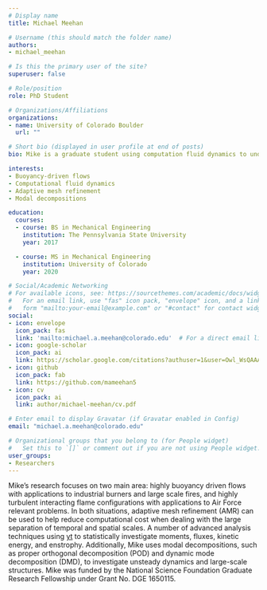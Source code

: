 ```yaml
---
# Display name
title: Michael Meehan

# Username (this should match the folder name)
authors:
- michael_meehan

# Is this the primary user of the site?
superuser: false

# Role/position
role: PhD Student

# Organizations/Affiliations
organizations:
- name: University of Colorado Boulder
  url: ""

# Short bio (displayed in user profile at end of posts)
bio: Mike is a graduate student using computation fluid dynamics to understand fundamental physics in turbulent combustion problems.

interests:
- Buoyancy-driven flows
- Computational fluid dynamics
- Adaptive mesh refinement
- Modal decompositions

education:
  courses:
  - course: BS in Mechanical Engineering
    institution: The Pennsylvania State University
    year: 2017

  - course: MS in Mechanical Engineering
    institution: University of Colorado
    year: 2020

# Social/Academic Networking
# For available icons, see: https://sourcethemes.com/academic/docs/widgets/#icons
#   For an email link, use "fas" icon pack, "envelope" icon, and a link in the
#   form "mailto:your-email@example.com" or "#contact" for contact widget.
social:
- icon: envelope
  icon_pack: fas
  link: 'mailto:michael.a.meehan@colorado.edu'  # For a direct email link, use "mailto:mime5507@colorado.edu".
- icon: google-scholar
  icon_pack: ai
  link: https://scholar.google.com/citations?authuser=1&user=Owl_WsQAAAAJ
- icon: github
  icon_pack: fab
  link: https://github.com/mameehan5
- icon: cv
  icon_pack: ai
  link: author/michael-meehan/cv.pdf

# Enter email to display Gravatar (if Gravatar enabled in Config)
email: "michael.a.meehan@colorado.edu"

# Organizational groups that you belong to (for People widget)
#   Set this to `[]` or comment out if you are not using People widget.  
user_groups:
- Researchers
---
```

Mike’s research focuses on two main area: highly buoyancy driven flows with applications to industrial burners and large scale fires, and highly turbulent interacting flame configurations with applications to Air Force relevant problems. In both situations, adaptive mesh refinement (AMR) can be used to help reduce computational cost when dealing with the large separation of temporal and spatial scales. A number of advanced analysis techniques using [yt](https://yt-project.org/) to statistically investigate moments, fluxes, kinetic energy, and enstrophy. Additionally, Mike uses modal decompositions, such as proper orthogonal decomposition (POD) and dynamic mode decomposition (DMD), to investigate unsteady dynamics and large-scale structures. Mike was funded by the National Science Foundation Graduate Research Fellowship under Grant No. DGE 1650115.
